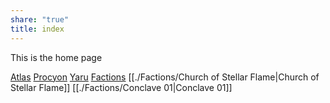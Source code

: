 ```yaml
---
share: "true"
title: index
---
```

This is the home page

[Atlas](./Atlas/index.md#)
[Procyon](./Atlas/Procyon/index.md#)
[Yaru](./Factions/Yaru.md#)
[Factions](./Factions/index.md#)
[[./Factions/Church of Stellar Flame|Church of Stellar Flame]]
[[./Factions/Conclave 01|Conclave 01]]
